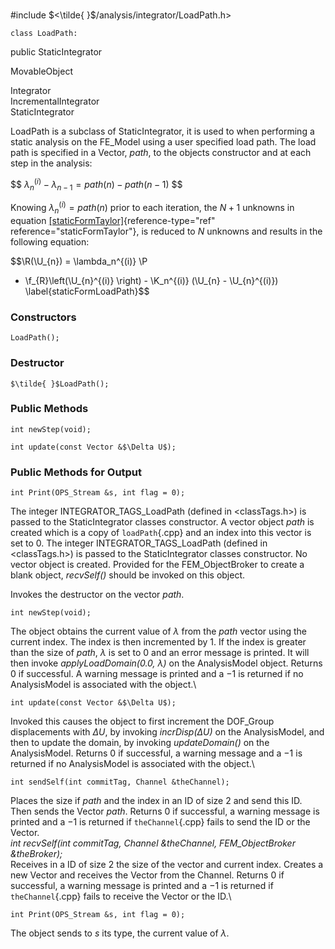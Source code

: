 \
#include $<\tilde{ }$/analysis/integrator/LoadPath.h$>$



```{.cpp}
class LoadPath:
```
 public StaticIntegrator


MovableObject

Integrator\
IncrementalIntegrator\
StaticIntegrator

LoadPath is a subclass of StaticIntegrator, it is used to when
performing a static analysis on the FE_Model using a user specified load
path. The load path is specified in a Vector, *path*, to the objects
constructor and at each step in the analysis:


$$
$\lambda_n^{(i)} - \lambda_{n-1} = path(n) - path(n-1)$
$$


Knowing $\lambda_n^{(i)} = path(n)$ prior to each iteration, the $N+1$
unknowns in
equation [\[staticFormTaylor\]](#staticFormTaylor){reference-type="ref"
reference="staticFormTaylor"}, is reduced to $N$ unknowns and results in
the following equation:

$$\R(\U_{n}) = \lambda_n^{(i)} \P 
 - \f_{R}\left(\U_{n}^{(i)} \right) - 
\K_n^{(i)} 
(\U_{n} - \U_{n}^{(i)})  
\label{staticFormLoadPath}$$


### Constructors



```{.cpp}
LoadPath();
```

### Destructor


```{.cpp}
$\tilde{ }$LoadPath();
```

### Public Methods


```{.cpp}
int newStep(void);
```



```{.cpp}
int update(const Vector &$\Delta U$);
```

### Public Methods for Output



```{.cpp}
int Print(OPS_Stream &s, int flag = 0);
```



The integer INTEGRATOR_TAGS_LoadPath (defined in $<$classTags.h$>$) is
passed to the StaticIntegrator classes constructor. A vector object
*path* is created which is a copy of `loadPath`{.cpp} and an index into this
vector is set to $0$.
The integer INTEGRATOR_TAGS_LoadPath (defined in $<$classTags.h$>$) is
passed to the StaticIntegrator classes constructor. No vector object is
created. Provided for the FEM_ObjectBroker to create a blank object,
*recvSelf()* should be invoked on this object.

Invokes the destructor on the vector *path*.

```{.cpp}
int newStep(void);
```


The object obtains the current value of $\lambda$ from the *path* vector
using the current index. The index is then incremented by $1$. If the
index is greater than the size of *path*, $\lambda$ is set to $0$ and an
error message is printed. It will then invoke *applyLoadDomain(0.0,
$\lambda$)* on the AnalysisModel object. Returns $0$ if successful. A
warning message is printed and a $-1$ is returned if no AnalysisModel is
associated with the object.\

```{.cpp}
int update(const Vector &$\Delta U$);
```

Invoked this causes the object to first increment the DOF_Group
displacements with $\Delta U$, by invoking *incrDisp($\Delta U)$* on the
AnalysisModel, and then to update the domain, by invoking
*updateDomain()* on the AnalysisModel. Returns $0$ if successful, a
warning message and a $-1$ is returned if no AnalysisModel is associated
with the object.\

```{.cpp}
int sendSelf(int commitTag, Channel &theChannel);
```

Places the size if *path* and the index in an ID of size 2 and send this
ID. Then sends the Vector *path*. Returns $0$ if successful, a warning
message is printed and a $-1$ is returned if `theChannel`{.cpp} fails to send
the ID or the Vector.\
*int recvSelf(int commitTag, Channel &theChannel, FEM_ObjectBroker
&theBroker);* \
Receives in a ID of size 2 the size of the vector and current index.
Creates a new Vector and receives the Vector from the Channel. Returns
$0$ if successful, a warning message is printed and a $-1$ is returned
if `theChannel`{.cpp} fails to receive the Vector or the ID.\

```{.cpp}
int Print(OPS_Stream &s, int flag = 0);
```

The object sends to $s$ its type, the current value of $\lambda$.
